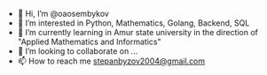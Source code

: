 - 👋 Hi, I’m @oaosembykov
- 👀 I’m interested in Python, Mathematics, Golang, Backend, SQL
- 🌱 I’m currently learning in Amur state university in the direction of "Applied Mathematics and Informatics"
- 💞️ I’m looking to collaborate on ...
- 📫 How to reach me stepanbyzov2004@gmail.com

<!---
oaosembykov/oaosembykov is a ✨ special ✨ repository because its `README.md` (this file) appears on your GitHub profile.
You can click the Preview link to take a look at your changes.
--->
